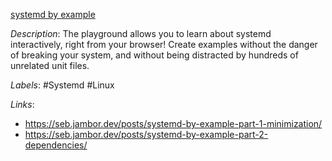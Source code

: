 [systemd by example](https://systemd-by-example.com/)

*Description*: The playground allows you to learn about systemd interactively, right from your browser! Create examples without the danger of breaking your system, and without being distracted by hundreds of unrelated unit files.

*Labels*: #Systemd #Linux

*Links*:
  - https://seb.jambor.dev/posts/systemd-by-example-part-1-minimization/
  - https://seb.jambor.dev/posts/systemd-by-example-part-2-dependencies/
